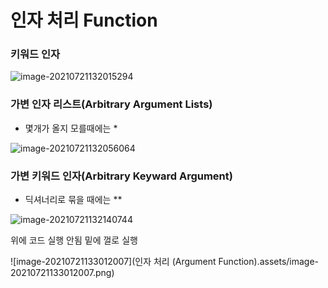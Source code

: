 # 인자 처리 Function

### 키워드 인자

![image-20210721132015294](C:\Users\tmddu\AppData\Roaming\Typora\typora-user-images\image-20210721132015294.png)

### 가변 인자 리스트(Arbitrary Argument Lists)

- 몇개가 올지 모를때에는 *

![image-20210721132056064](C:\Users\tmddu\AppData\Roaming\Typora\typora-user-images\image-20210721132056064.png)

### 가변 키워드 인자(Arbitrary Keyward Argument)

- 딕셔너리로 묶을 때에는 **

![image-20210721132140744](C:\Users\tmddu\AppData\Roaming\Typora\typora-user-images\image-20210721132140744.png)

위에 코드 실행 안됨 밑에 껄로 실행

![image-20210721133012007](인자 처리 (Argument Function).assets/image-20210721133012007.png)